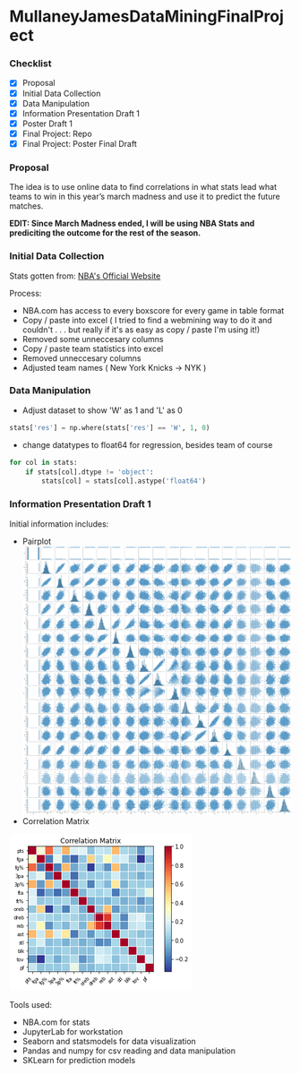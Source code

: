 # MullaneyJamesDataMiningFinalProject

### Checklist
- [x] Proposal
- [x] Initial Data Collection
- [x] Data Manipulation
- [x] Information Presentation Draft 1
- [x] Poster Draft 1
- [x] Final Project: Repo
- [x] Final Project: Poster Final Draft

### Proposal

The idea is to use online data to find correlations in what stats lead what teams to win in this year’s march madness and use it to predict the future matches.

**EDIT: Since March Madness ended, I will be using NBA Stats and prediciting the outcome for the rest of the season.**

### Initial Data Collection

Stats gotten from: [NBA's Official Website](NBA.com)

Process:
  - NBA.com has access to every boxscore for every game in table format
  - Copy / paste into excel ( I tried to find a webmining way to do it and couldn't . . . but really if it's as easy as copy / paste I'm using it!)
  - Removed some unneccesary columns
  - Copy / paste team statistics into excel
  - Removed unneccesary columns
  - Adjusted team names ( New York Knicks -> NYK )

### Data Manipulation

 - Adjust dataset to show 'W' as 1 and 'L' as 0
```python
stats['res'] = np.where(stats['res'] == 'W', 1, 0)
```
 - change datatypes to float64 for regression, besides team of course
```python
for col in stats:
    if stats[col].dtype != 'object':
        stats[col] = stats[col].astype('float64')
```


### Information Presentation Draft 1

Initial information includes:
 - Pairplot
![image of Pairplot](Pictures/Pairplot.png)
 - Correlation Matrix

![image of Correlation Matrix](Pictures/correlationMatrix.png)

Tools used:
 * NBA.com for stats
 * JupyterLab for workstation
 * Seaborn and statsmodels for data visualization
 * Pandas and numpy for csv reading and data manipulation
 * SKLearn for prediction models
